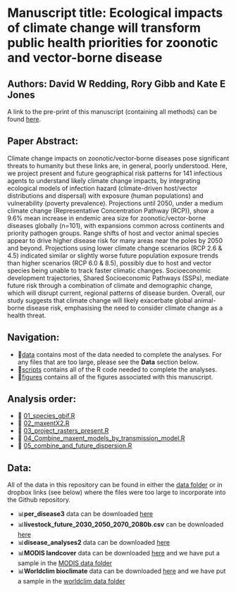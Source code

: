 # Manuscript title: Ecological impacts of climate change will transform public health priorities for zoonotic and vector-borne disease

## Authors: David W Redding, Rory Gibb and Kate E Jones

A link to the pre-print of this manuscript (containing all methods) can be found [here](https://www.medrxiv.org/content/10.1101/2024.02.09.24302575v1).

## Paper Abstract: 
Climate change impacts on zoonotic/vector-borne diseases pose significant threats to humanity but these links are, in general, poorly understood. Here, we project present and future geographical risk patterns for 141 infectious agents to understand likely climate change impacts, by integrating ecological models of infection hazard (climate-driven host/vector distributions and dispersal) with exposure (human populations) and vulnerability (poverty prevalence). Projections until 2050, under a medium climate change (Representative Concentration Pathway (RCP)), show a 9.6% mean increase in endemic area size for zoonotic/vector-borne diseases globally (n=101), with expansions common across continents and priority pathogen groups. Range shifts of host and vector animal species appear to drive higher disease risk for many areas near the poles by 2050 and beyond. Projections using lower climate change scenarios (RCP 2.6 & 4.5) indicated similar or slightly worse future population exposure trends than higher scenarios (RCP 6.0 & 8.5), possibly due to host and vector species being unable to track faster climatic changes. Socioeconomic development trajectories, Shared Socioeconomic Pathways (SSPs), mediate future risk through a combination of climate and demographic change, which will disrupt current, regional patterns of disease burden. Overall, our study suggests that climate change will likely exacerbate global animal-borne disease risk, emphasising the need to consider climate change as a health threat.


## Navigation:

* 📁[data](https://github.com/BioDivHealth/new_global_maxent/tree/main/data) contains most of the data needed to complete the analyses. For any files that are too large, please see the **Data** section below.
* 📁[scripts](https://github.com/BioDivHealth/new_global_maxent/tree/main/scripts) contains all of the R code needed to complete the analyses.
* 📁[figures](https://github.com/BioDivHealth/new_global_maxent/tree/main/figures) contains all of the figures associated with this manuscript.

  
## Analysis order:
- 📝 [01_species_gbif.R](https://github.com/BioDivHealth/new_global_maxent/blob/main/scripts/01_species_gbif_25.R)
- 📝 [02_maxentX2.R](https://github.com/BioDivHealth/new_global_maxent/blob/main/scripts/02_maxent_modelling.R)
- 📝 [03_project_rasters_present.R](https://github.com/BioDivHealth/new_global_maxent/blob/main/scripts/03_project_rasters_present.R)
- 📝 [04_Combine_maxent_models_by_transmission_model.R](https://github.com/BioDivHealth/new_global_maxent/blob/main/scripts/04__Combine_maxent_models_by_transmission_model.R)
- 📝 [05_combine_and_future_dispersion.R](https://github.com/BioDivHealth/new_global_maxent/blob/main/scripts/05_combine_and_future_dispersion.R)


## Data: 

All of the data in this repository can be found in either the [data folder](https://github.com/BioDivHealth/new_global_maxent/tree/main/data) or in dropbox links (see below) where the files were too large to incorporate into the Github repository. 

* 📊**per_disease3** data can be downloaded [here](https://www.dropbox.com/scl/fo/gen8spncb15csjfz7thyj/ACuRzeswgWdM2DFIH8H8F7c?rlkey=wxnm9f13pv8yxavw018ubhum4&dl=0)
* 📊**livestock_future_2030_2050_2070_2080b.csv** can be downloaded [here](https://www.dropbox.com/scl/fi/7gvr5n5t4fvn99mho02bf/livestock_future_2030_2050_2070_2080b.csv?rlkey=5n6hix1ouu84mbkiruaoolprz&dl=0)
* 📊**disease_analyses2** data can be downloaded [here](https://www.dropbox.com/scl/fo/3ogm3f5bde2hjqs9oqjzk/ABD7HCw0V1fCx9IrQGNDoTk?rlkey=wsduuu4jj25m75vidh49y7tf0&dl=0)
* 📊**MODIS landcover** data can be downloaded [here](https://lpdaac.usgs.gov/products/mcd12q1v006/) and we have put a sample in the [MODIS data folder](https://github.com/BioDivHealth/new_global_maxent/tree/main/data/MODIS)
* 📊**Worldclim bioclimate** data can be downloaded [here](https://www.worldclim.org/data/bioclim.html) and we have put a sample in the [worldclim data folder](https://github.com/BioDivHealth/new_global_maxent/tree/main/data/worldclim)
